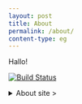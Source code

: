 ```yaml
---
layout: post
title: About
permalink: /about/
content-type: eg
---
```


Hallo!

[![Build Status](https://github.com/runarsf/garden/actions/workflows/deploy.yaml/badge.svg)](https://github.com/runarsf/garden/actions/workflows/deploy.yaml)

<main>
  <!-- TODO Fix details colapsible styling (arrow not visible) -->
  <details><summary>About site ></summary>
    This site is based on <a href="https://github.com/Jekyll-Garden/jekyll-garden.github.io">Jekyll-Garden</a> and is licensed under the MIT license.<br>
    Most of the content is provided for free (should you, contrary to expectations, want to use it) under a <a href="https://creativecommons.org/licenses/by/4.0/">Creative Commons Attribution 4.0 International license</a>.
    <br><br>
    <code>
      {%- include_relative LICENSE -%}
    </code>
  </details>
<script>
